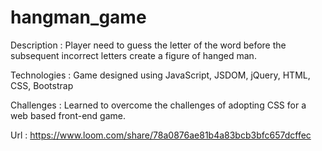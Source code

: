 # hangman_game

Description  :  Player need to guess the letter of the word before the subsequent incorrect letters create a figure of hanged man.

Technologies :  Game designed using JavaScript, JSDOM, jQuery, HTML, CSS, Bootstrap
               
Challenges   :   Learned to overcome the challenges of adopting CSS for a web based front-end game. 
  
Url          :   https://www.loom.com/share/78a0876ae81b4a83bcb3bfc657dcffec

  
